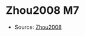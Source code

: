 <a name="material" />

# Zhou2008 M7
<script type="application/ld+json">
  {
    "@context": "https://schema.org/",
    "@type": "ChemicalSubstance",
    "http://purl.org/dc/terms/conformsTo":
      {
        "@type": "CreativeWork",
        "@id": "https://bioschemas.org/profiles/ChemicalSubstance/0.4-RELEASE/"
      },
    "@id": "https://egonw.github.io/nanowiki/nanowiki219.html#material",
    "name": "Zhou2008 M7",
    "sameAs": "http://127.0.0.1/mediawiki/index.php/Special:URIResolver/Zhou2008_M7"
  }
</script>


* Source: [Zhou2008](http://127.0.0.1/mediawiki/index.php/Special:URIResolver/Zhou2008)
